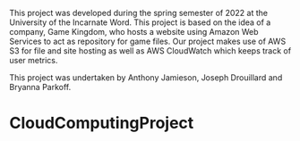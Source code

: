 This project was developed during the spring semester of 2022 at the University of the Incarnate Word. This project is based on the idea of a company, Game Kingdom, who hosts a website using Amazon Web Services to act as repository for game files. Our project makes use of AWS S3 for file and site hosting as well as AWS CloudWatch which keeps track of user metrics.

This project was undertaken by Anthony Jamieson, Joseph Drouillard and Bryanna Parkoff.

# CloudComputingProject
